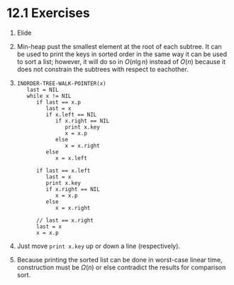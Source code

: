 # 12.1 Exercises

1. Elide

2. Min-heap pust the smallest element at the root of each subtree. It can be used to print the keys in sorted order in the same way it can be used to sort a list; however, it will do so in $O(n\lg n)$ instead of $O(n)$ because it does not constrain the subtrees with respect to eachother.

3. ```
   INORDER-TREE-WALK-POINTER(x)
      last = NIL
      while x != NIL
         if last == x.p
            last = x
            if x.left == NIL
               if x.right == NIL
                  print x.key
                  x = x.p
               else
                  x = x.right
            else
               x = x.left
               
         if last == x.left
            last = x
            print x.key
            if x.right == NIL
               x = x.p
            else
               x = x.right
         
         // last == x.right
         last = x
         x = x.p
   ```

4. Just move `print x.key` up or down a line (respectively).

5. Because printing the sorted list can be done in worst-case linear time, construction must be $\Omega(n)$ or else contradict the results for comparison sort.